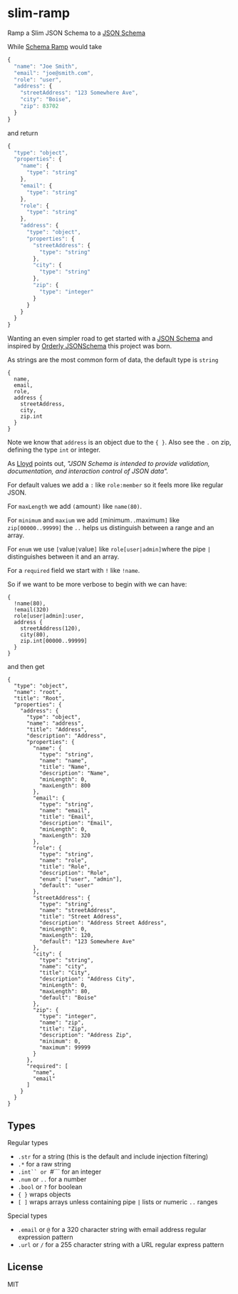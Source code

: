 slim-ramp
=========

Ramp a Slim JSON Schema to a [JSON Schema](http://json-schema.org)

While [Schema Ramp](https://github.com/yieme/schema-ramp) would take

```js
{
  "name": "Joe Smith",
  "email": "joe@smith.com",
  "role": "user",
  "address": {
    "streetAddress": "123 Somewhere Ave",
    "city": "Boise",
    "zip": 83702
  }
}
```

and return

```js
{
  "type": "object",
  "properties": {
    "name": {
      "type": "string"
    },
    "email": {
      "type": "string"
    },
    "role": {
      "type": "string"
    },
    "address": {
      "type": "object",
      "properties": {
        "streetAddress": {
          "type": "string"
        },
        "city": {
          "type": "string"
        },
        "zip": {
          "type": "integer"
        }
      }
    }
  }
}
```

Wanting an even simpler road to get started with a [JSON Schema](http://json-schema.org)
and inspired by [Orderly JSONSchema](http://lloyd.io/orderly-jsonschema/) this project was born.

As strings are the most common form of data, the default type is ```string```

```
{
  name,
  email,
  role,
  address {
    streetAddress,
    city,
    zip.int
  }
}
```

Note we know that ```address``` is an object due to the ```{ }```.
Also see the ```.``` on zip, defining the type ```int``` or integer.

As [Lloyd](http://lloyd.io/orderly-jsonschema/) points out, _"JSON Schema is intended to provide validation, documentation, and interaction control of JSON data"._

For default values we add a ```:``` like ```role:member``` so it feels more like regular JSON.

For ```maxLength``` we add ```(```amount```)``` like ```name(80)```.

For ```minimum``` and ```maxium``` we add ```[```minimum```..```maximum```]``` like ```zip[00000..99999]``` the ```..``` helps us distinguish between a range and an array.

For ```enum``` we use ```[```value```|```value```]``` like ```role[user|admin]```where the pipe ```|``` distinguishes between it and an array.

For a ```required``` field we start with ```!``` like ```!name```.

So if we want to be more verbose to begin with we can have:

```
{
  !name(80),
  !email(320)
  role[user|admin]:user,
  address {
    streetAddress(120),
    city(80),
    zip.int[00000..99999]
  }
}
```

and then get

```
{
  "type": "object",
  "name": "root",
  "title": "Root",
  "properties": {
    "address": {
      "type": "object",
      "name": "address",
      "title": "Address",
      "description": "Address",
      "properties": {
        "name": {
          "type": "string",
          "name": "name",
          "title": "Name",
          "description": "Name",
          "minLength": 0,
          "maxLength": 800
        },
        "email": {
          "type": "string",
          "name": "email",
          "title": "Email",
          "description": "Email",
          "minLength": 0,
          "maxLength": 320
        },
        "role": {
          "type": "string",
          "name": "role",
          "title": "Role",
          "description": "Role",
          "enum": ["user", "admin"],
          "default": "user"
        },
        "streetAddress": {
          "type": "string",
          "name": "streetAddress",
          "title": "Street Address",
          "description": "Address Street Address",
          "minLength": 0,
          "maxLength": 120,
          "default": "123 Somewhere Ave"
        },
        "city": {
          "type": "string",
          "name": "city",
          "title": "City",
          "description": "Address City",
          "minLength": 0,
          "maxLength": 80,
          "default": "Boise"
        },
        "zip": {
          "type": "integer",
          "name": "zip",
          "title": "Zip",
          "description": "Address Zip",
          "minimum": 0,
          "maximum": 99999
        }
      },
      "required": [
        "name",
        "email"
      ]
    }
  }
}
```

## Types

Regular types

- ```.str``` for a string (this is the default and include injection filtering)
- ```.*``` for a raw string
- ```.int`` or ```#``` for an integer
- ```.num``` or ```..``` for a number
- ```.bool``` or ```?``` for boolean
- ```{ }``` wraps objects
- ```[ ]``` wraps arrays unless containing pipe ```|``` lists or numeric ```..``` ranges

Special types

- ```.email``` or ```@``` for a 320 character string with email address regular expression pattern
- ```.url``` or ```/``` for a 255 character string with a URL regular express pattern

## License

MIT
